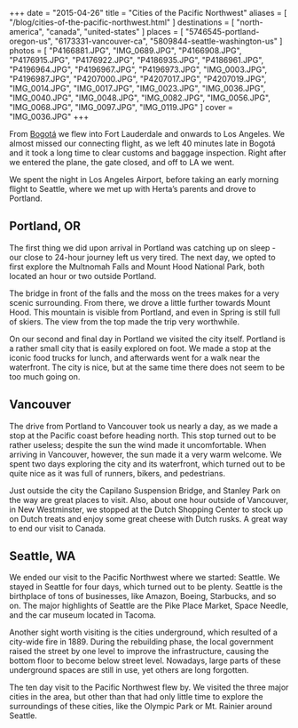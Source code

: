 +++
date    = "2015-04-26"
title   = "Cities of the Pacific Northwest"
aliases = [ "/blog/cities-of-the-pacific-northwest.html" ]
destinations = [ "north-america", "canada", "united-states" ]
places  = [
  "5746545-portland-oregon-us", "6173331-vancouver-ca", "5809844-seattle-washington-us"
]
photos = [
  "P4166881.JPG", "IMG_0689.JPG", "P4166908.JPG", "P4176915.JPG", "P4176922.JPG",
  "P4186935.JPG", "P4186961.JPG", "P4196964.JPG", "P4196967.JPG", "P4196973.JPG",
  "IMG_0003.JPG", "P4196987.JPG", "P4207000.JPG", "P4207017.JPG", "P4207019.JPG",
  "IMG_0014.JPG", "IMG_0017.JPG", "IMG_0023.JPG", "IMG_0036.JPG", "IMG_0040.JPG",
  "IMG_0048.JPG", "IMG_0082.JPG", "IMG_0056.JPG", "IMG_0068.JPG", "IMG_0097.JPG",
  "IMG_0119.JPG"
]
cover = "IMG_0036.JPG"
+++

From [Bogotá](/blog/the-next-chapter.html) we flew into Fort Lauderdale and onwards to Los Angeles. We almost missed our connecting flight, as we left 40 minutes late in Bogotá and it took a long time to clear customs and baggage inspection. Right after we entered the plane, the gate closed, and off to LA we went.
<!--more-->
We spent the night in Los Angeles Airport, before taking an early morning flight to Seattle, where we met up with Herta’s parents and drove to Portland.

## Portland, OR
The first thing we did upon arrival in Portland was catching up on sleep - our close to 24-hour journey left us very tired. The next day, we opted to first explore the Multnomah Falls and Mount Hood National Park, both located an hour or two outside Portland.

The bridge in front of the falls and the moss on the trees makes for a very scenic surrounding. From there, we drove a little further towards Mount Hood. This mountain is visible from Portland, and even in Spring is still full of skiers. The view from the top made the trip very worthwhile.

On our second and final day in Portland we visited the city itself. Portland is a rather small city that is easily explored on foot. We made a stop at the iconic food trucks for lunch, and afterwards went for a walk near the waterfront. The city is nice, but at the same time there does not seem to be too much going on.

## Vancouver
The drive from Portland to Vancouver took us nearly a day, as we made a stop at the Pacific coast before heading north. This stop turned out to be rather useless; despite the sun the wind made it uncomfortable. When arriving in Vancouver, however, the sun made it a very warm welcome. We spent two days exploring the city and its waterfront, which turned out to be quite nice as it was full of runners, bikers, and pedestrians.

Just outside the city the Capilano Suspension Bridge, and Stanley Park on the way are great places to visit. Also, about one hour outside of Vancouver, in New Westminster, we stopped at the Dutch Shopping Center to stock up on Dutch treats and enjoy some great cheese with Dutch rusks. A great way to end our visit to Canada.

## Seattle, WA
We ended our visit to the Pacific Northwest where we started: Seattle. We stayed in Seattle for four days, which turned out to be plenty. Seattle is the birthplace of tons of businesses, like Amazon, Boeing, Starbucks, and so on. The major highlights of Seattle are the Pike Place Market, Space Needle, and the car museum located in Tacoma.

Another sight worth visiting is the cities underground, which resulted of a city-wide fire in 1889. During the rebuilding phase, the local government raised the street by one level to improve the infrastructure, causing the bottom floor to become below street level. Nowadays, large parts of these underground spaces are still in use, yet others are long forgotten.

The ten day visit to the Pacific Northwest flew by. We visited the three major cities in the area, but other than that had only little time to explore the surroundings of these cities, like the Olympic Park or Mt. Rainier around Seattle.